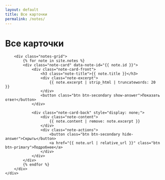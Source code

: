 ```yaml
---
layout: default
title: Все карточки
permalink: /notes/
---
```


<div class="notes-page">
    <div class="container">
        <h1 class="page-title">Все карточки</h1>
        
        <div class="notes-grid">
            {% for note in site.notes %}
            <div class="note-card" data-note-id="{{ note.id }}">
                <div class="note-card-front">
                    <h3 class="note-title">{{ note.title }}</h3>
                    <div class="note-excerpt">
                        {{ note.excerpt | strip_html | truncatewords: 20 }}
                    </div>
                    <button class="btn btn-secondary show-answer">Показать ответ</button>
                </div>
                
                <div class="note-card-back" style="display: none;">
                    <div class="note-content">
                        {{ note.content | remove: note.excerpt }}
                    </div>
                    <div class="note-actions">
                        <button class="btn btn-secondary hide-answer">Скрыть</button>
                        <a href="{{ note.url | relative_url }}" class="btn btn-primary">Подробнее</a>
                    </div>
                </div>
            </div>
            {% endfor %}
        </div>
    </div>
</div>
